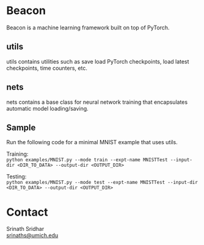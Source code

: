 # Beacon
Beacon is a machine learning framework built on top of PyTorch.

## utils
utils contains utilities such as save load PyTorch checkpoints, load latest checkpoints, time counters, etc.

## nets
nets contains a base class for neural network training that encapsulates automatic model loading/saving.

## Sample
Run the following code for a minimal MNIST example that uses utils.

Training:  
`python examples/MNIST.py --mode train --expt-name MNISTTest --input-dir <DIR_TO_DATA> --output-dir <OUTPUT_DIR>`


Testing:  
`python examples/MNIST.py --mode test --expt-name MNISTTest --input-dir <DIR_TO_DATA> --output-dir <OUTPUT_DIR>`

# Contact
Srinath Sridhar  
[srinaths@umich.edu][1]

[1]: [mailto:srinaths@umich.edu]
